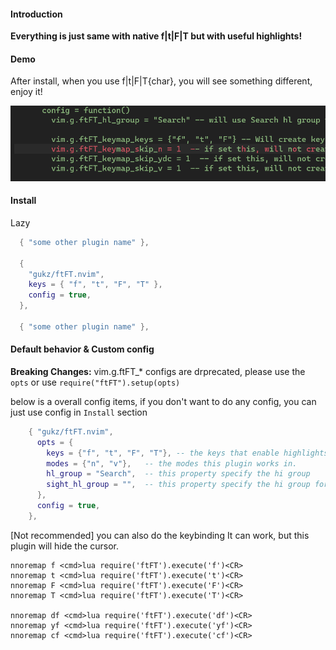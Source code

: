 #### Introduction
__Everything is just same with native f|t|F|T but with useful highlights!__


#### Demo
After install, when you use f|t|F|T{char}, you will see something different, enjoy it!

![image](https://github.com/gukz/ftFT.nvim/blob/master/image/nvim_ftFT.png)

#### Install
Lazy
``` lua
  { "some other plugin name" },
  
  {
    "gukz/ftFT.nvim",
    keys = { "f", "t", "F", "T" },
    config = true,
  },
  
  { "some other plugin name" },
```

#### Default behavior & Custom config
__Breaking Changes:__ vim.g.ftFT_* configs are drprecated, please use the `opts` or use `require("ftFT").setup(opts)`

below is a overall config items, if you don't want to do any config, you can just use config in `Install` section
``` lua
    { "gukz/ftFT.nvim",
      opts = {
        keys = {"f", "t", "F", "T"}, -- the keys that enable highlights.
        modes = {"n", "v"},   -- the modes this plugin works in.
        hl_group = "Search",  -- this property specify the hi group
        sight_hl_group = "",  -- this property specify the hi group for sight line, if not set, the sight line will not show.
      },
      config = true,
    },
```

[Not recommended] you can also do the keybinding
It can work, but this plugin will hide the cursor.
``` vim
nnoremap f <cmd>lua require('ftFT').execute('f')<CR>
nnoremap t <cmd>lua require('ftFT').execute('t')<CR>
nnoremap F <cmd>lua require('ftFT').execute('F')<CR>
nnoremap T <cmd>lua require('ftFT').execute('T')<CR>

nnoremap df <cmd>lua require('ftFT').execute('df')<CR>
nnoremap yf <cmd>lua require('ftFT').execute('yf')<CR>
nnoremap cf <cmd>lua require('ftFT').execute('cf')<CR>
```
